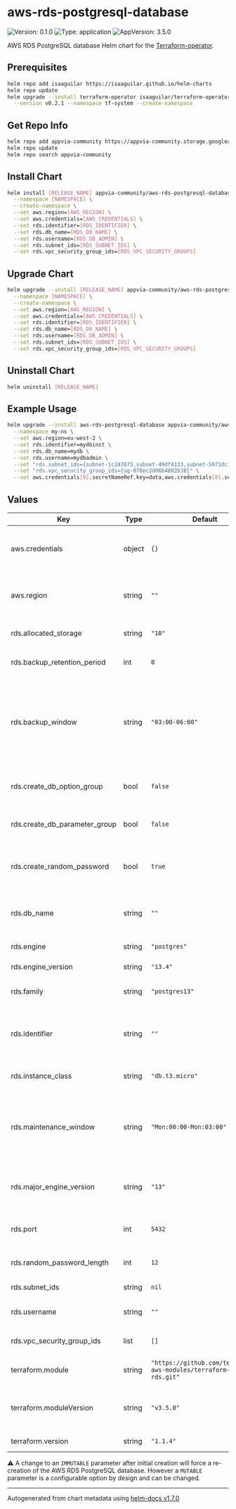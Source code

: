 # aws-rds-postgresql-database

![Version: 0.1.0](https://img.shields.io/badge/Version-0.1.0-informational?style=flat-square) ![Type: application](https://img.shields.io/badge/Type-application-informational?style=flat-square) ![AppVersion: 3.5.0](https://img.shields.io/badge/AppVersion-3.5.0-informational?style=flat-square)

AWS RDS PostgreSQL database Helm chart for the [Terraform-operator](https://github.com/isaaguilar/terraform-operator).

## Prerequisites
```bash
helm repo add isaaguilar https://isaaguilar.github.io/helm-charts
helm repo update
helm upgrade --install terraform-operator isaaguilar/terraform-operator \
  --version v0.2.1 --namespace tf-system --create-namespace
```

## Get Repo Info
```bash
helm repo add appvia-community https://appvia-community.storage.googleapis.com
helm repo update
helm repo search appvia-community
```

## Install Chart
```bash
helm install [RELEASE_NAME] appvia-community/aws-rds-postgresql-database \
  --namespace [NAMESPACE] \
  --create-namespace \
  --set aws.region=[AWS_REGION] \
  --set aws.credentials=[AWS_CREDENTIALS] \
  --set rds.identifier=[RDS_IDENTIFIER] \
  --set rds.db_name=[RDS_DB_NAME] \
  --set rds.username=[RDS_DB_ADMIN] \
  --set rds.subnet_ids=[RDS_SUBNET_IDS] \
  --set rds.vpc_security_group_ids=[RDS_VPC_SECURITY_GROUPS]
```

## Upgrade Chart
```bash
helm upgrade --install [RELEASE_NAME] appvia-community/aws-rds-postgresql-database \
  --namespace [NAMESPACE] \
  --create-namespace \
  --set aws.region=[AWS_REGION] \
  --set aws.credentials=[AWS_CREDENTIALS] \
  --set rds.identifier=[RDS_IDENTIFIER] \
  --set rds.db_name=[RDS_DB_NAME] \
  --set rds.username=[RDS_DB_ADMIN] \
  --set rds.subnet_ids=[RDS_SUBNET_IDS] \
  --set rds.vpc_security_group_ids=[RDS_VPC_SECURITY_GROUPS]
```

## Uninstall Chart
```bash
helm uninstall [RELEASE_NAME]
```


## Example Usage
```bash
helm upgrade --install aws-rds-postgresql-database appvia-community/aws-rds-postgresql-database \
  --namespace my-ns \
  --set aws.region=eu-west-2 \
  --set rds.identifier=mydbinst \
  --set rds.db_name=mydb \
  --set rds.username=mydbadmin \
  --set "rds.subnet_ids={subnet-1c247675,subnet-49df4133,subnet-5971dc15}" \
  --set "rds.vpc_security_group_ids={sg-070ec2d06b4802b38}" \
  --set aws.credentials[0].secretNameRef.key=data,aws.credentials[0].secretNameRef.name=tf-aws-secrets,aws.credentials[0].secretNameRef.namespace=my-ns
```

## Values

| Key | Type | Default | Description |
|-----|------|---------|-------------|
| aws.credentials | object | `{}` | The AWS credentials to be used for provisioning the RDS PostgreSQL database |
| aws.region | string | `""` | The AWS region where the RDS PostgreSQL database should be created |
| rds.allocated_storage | string | `"10"` | The allocated storage in gigabytes [MUTABLE]|
| rds.backup_retention_period | int | `0` | The days to retain backups for [MUTABLE]|
| rds.backup_window | string | `"03:00-06:00"` | The daily time range (in UTC) during which automated backups are created if they are enabled. Example: '09:46-10:16'. Must not overlap with maintenance_window [MUTABLE]|
| rds.create_db_option_group | bool | `false` | Specifies whether a database option group should be created [MUTABLE]|
| rds.create_db_parameter_group | bool | `false` | Specifies whether a database parameter group should be created [MUTABLE]|
| rds.create_random_password | bool | `true` | Specifies whether to create a random password for the master DB user [MUTABLE]|
| rds.db_name | string | `""` | The DB name to create. If omitted, no database is created initially [IMMUTABLE]|
| rds.engine | string | `"postgres"` | The database engine to use [IMMUTABLE]|
| rds.engine_version | string | `"13.4"` | The engine version to use [MUTABLE]|
| rds.family | string | `"postgres13"` | The family of the DB parameter group [MUTABLE]|
| rds.identifier | string | `""` | identifier	The name of the RDS instance, if omitted, Terraform will assign a random, unique identifier [IMMUTABLE]|
| rds.instance_class | string | `"db.t3.micro"` | The instance type of the RDS instance [MUTABLE]|
| rds.maintenance_window | string | `"Mon:00:00-Mon:03:00"` | The window to perform maintenance in. Syntax: 'ddd:hh24:mi-ddd:hh24:mi'. Eg: 'Mon:00:00-Mon:03:00' [MUTABLE]|
| rds.major_engine_version | string | `"13"` | Specifies the major version of the engine that this option group should be associated with [MUTABLE]|
| rds.port | int | `5432` | The port on which the DB accepts connections [MUTABLE]|
| rds.random_password_length | int | `12` | The length of the random password to create [MUTABLE]|
| rds.subnet_ids | string | `nil` | A list of VPC subnet IDs [MUTABLE]|
| rds.username | string | `""` | Username for the master DB user [MUTABLE]|
| rds.vpc_security_group_ids | list | `[]` | List of VPC security groups to associate [MUTABLE]|
| terraform.module | string | `"https://github.com/terraform-aws-modules/terraform-aws-rds.git"` | The HashiCorp official Terraform module |
| terraform.moduleVersion | string | `"v3.5.0"` | The version of the Terraform module used to create an RDS PostgreSQL database |
| terraform.version | string | `"1.1.4"` | The version of Terraform used |

:warning: A change to an `IMMUTABLE` parameter after initial creation will force a re-creation of the AWS RDS PostgreSQL database. However a `MUTABLE` parameter is a configurable option by design and can be changed.

----------------------------------------------
Autogenerated from chart metadata using [helm-docs v1.7.0](https://github.com/norwoodj/helm-docs/releases/v1.7.0)

